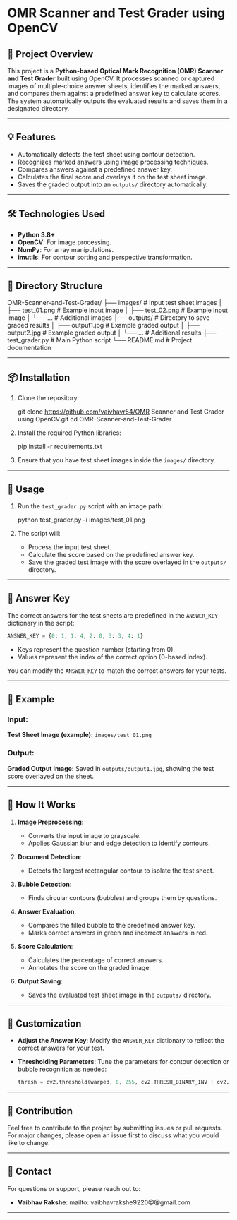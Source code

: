 # OMR Scanner and Test Grader using OpenCV

## 📜 Project Overview

This project is a **Python-based Optical Mark Recognition (OMR) Scanner and Test Grader** built using OpenCV. It processes scanned or captured images of multiple-choice answer sheets, identifies the marked answers, and compares them against a predefined answer key to calculate scores. The system automatically outputs the evaluated results and saves them in a designated directory.

---

## 💡 Features

- Automatically detects the test sheet using contour detection.
- Recognizes marked answers using image processing techniques.
- Compares answers against a predefined answer key.
- Calculates the final score and overlays it on the test sheet image.
- Saves the graded output into an `outputs/` directory automatically.

---

## 🛠️ Technologies Used

- **Python 3.8+**
- **OpenCV**: For image processing.
- **NumPy**: For array manipulations.
- **imutils**: For contour sorting and perspective transformation.

---

## 📂 Directory Structure

OMR-Scanner-and-Test-Grader/
├── images/                   # Input test sheet images
│   ├── test_01.png           # Example input image
│   ├── test_02.png           # Example input image
│   └── ...                   # Additional images
├── outputs/                  # Directory to save graded results
│   ├── output1.jpg           # Example graded output
│   ├── output2.jpg           # Example graded output
│   └── ...                   # Additional results
├── test_grader.py            # Main Python script
└── README.md                 # Project documentation


---

## 📦 Installation

1. Clone the repository:

   git clone https://github.com/vaivhavr54/OMR Scanner and Test Grader using OpenCV.git
   cd OMR-Scanner-and-Test-Grader

2. Install the required Python libraries:
 
   pip install -r requirements.txt
  

3. Ensure that you have test sheet images inside the `images/` directory.

---

## 🚀 Usage

1. Run the `test_grader.py` script with an image path:
  
   python test_grader.py -i images/test_01.png
  

2. The script will:
   - Process the input test sheet.
   - Calculate the score based on the predefined answer key.
   - Save the graded test image with the score overlayed in the `outputs/` directory.

---

## 🔑 Answer Key

The correct answers for the test sheets are predefined in the `ANSWER_KEY` dictionary in the script:

```python
ANSWER_KEY = {0: 1, 1: 4, 2: 0, 3: 3, 4: 1}
```

- Keys represent the question number (starting from 0).
- Values represent the index of the correct option (0-based index).

You can modify the `ANSWER_KEY` to match the correct answers for your tests.

---

## 📸 Example

### Input:
**Test Sheet Image (example):**
`images/test_01.png`

### Output:
**Graded Output Image:**
Saved in `outputs/output1.jpg`, showing the test score overlayed on the sheet.

---

## 🧪 How It Works

1. **Image Preprocessing**:
   - Converts the input image to grayscale.
   - Applies Gaussian blur and edge detection to identify contours.

2. **Document Detection**:
   - Detects the largest rectangular contour to isolate the test sheet.

3. **Bubble Detection**:
   - Finds circular contours (bubbles) and groups them by questions.

4. **Answer Evaluation**:
   - Compares the filled bubble to the predefined answer key.
   - Marks correct answers in green and incorrect answers in red.

5. **Score Calculation**:
   - Calculates the percentage of correct answers.
   - Annotates the score on the graded image.

6. **Output Saving**:
   - Saves the evaluated test sheet image in the `outputs/` directory.

---

## 📌 Customization

- **Adjust the Answer Key**:
  Modify the `ANSWER_KEY` dictionary to reflect the correct answers for your test.

- **Thresholding Parameters**:
  Tune the parameters for contour detection or bubble recognition as needed:
  ```python
  thresh = cv2.threshold(warped, 0, 255, cv2.THRESH_BINARY_INV | cv2.THRESH_OTSU)[1]
  ```

---

## 🤝 Contribution

Feel free to contribute to the project by submitting issues or pull requests. For major changes, please open an issue first to discuss what you would like to change.

---

## 📧 Contact

For questions or support, please reach out to:

- **Vaibhav Rakshe**: mailto: vaibhavrakshe9220@@gmail.com

---
